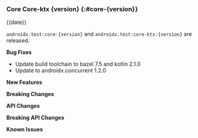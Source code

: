 ### Core Core-ktx {version} {:#core-{version}}

{{date}}

`androidx.test:core:{version}` and `androidx.test:core-ktx:{version}` are released.

**Bug Fixes**

* Update build toolchain to bazel 7.5 and kotlin 2.1.0
* Update to androidx.concurrent 1.2.0

**New Features**

**Breaking Changes**

**API Changes**

**Breaking API Changes**

**Known Issues**
